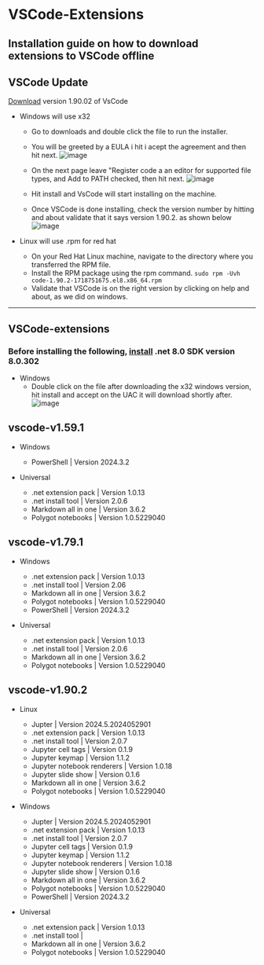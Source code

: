 
# VSCode-Extensions

Installation guide on how to download extensions to VSCode offline
---
## VSCode Update
[Download](https://code.visualstudio.com/download) version 1.90.02 of VsCode 
+ Windows will use x32 
  
  + Go to downloads and double click the file to run the installer.
  
  +  You will be greeted by a EULA i hit i acept the agreement and then hit next. ![image](https://github.com/Unanimousangel/VSCode/assets/71099427/2ff53d1c-bdf0-41fa-9a95-04cc8f43e0d4)

  
  +  On the next page leave "Register code a an editor for supported file types, and Add to PATH checked, then hit next. ![image](https://github.com/Unanimousangel/VSCode/assets/71099427/131a2993-a1dc-4a38-989a-a660bae31ff2)

  + Hit install and VsCode will start installing on the machine.
  + Once VSCode is done installing, check the version number by hitting and about validate that it says version 1.90.2. as shown below ![image](https://github.com/Unanimousangel/VSCode/assets/71099427/5d7728ac-e87a-487c-b217-1cbe4fbddcdc)

+ Linux will use .rpm for red hat
  + On your Red Hat Linux machine, navigate to the directory where you transferred the RPM file.
  + Install the RPM package using the rpm command. 
  `sudo rpm -Uvh code-1.90.2-1718751675.el8.x86_64.rpm` 
  + Validate that VSCode is on the right version by clicking on help and about, as we did on windows.
---
## VSCode-extensions
### Before installing the following, [install](https://dotnet.microsoft.com/en-us/download/dotnet/8.0) .net 8.0 SDK version 8.0.302 
+ Windows
  + Double click on the file after downloading the x32 windows version, hit install and accept on the UAC it will  download shortly after.
    ![image](https://github.com/Unanimousangel/VSCode/assets/71099427/a38d3db8-7683-4a78-84e6-8734ffa02274)

##  vscode-v1.59.1
  

  + Windows
    + PowerShell | Version 2024.3.2 

  + Universal
    + .net extension pack | Version 1.0.13
    + .net install tool | Version 2.0.6
    + Markdown all in one | Version 3.6.2
    + Polygot notebooks | Version 1.0.5229040

## vscode-v1.79.1
  + Windows
    + .net extension pack | Version 1.0.13
    + .net install tool | Version 2.06
    + Markdown all in one | Version 3.6.2
    + Polygot notebooks | Version 1.0.5229040
    + PowerShell | Version 2024.3.2 
   
  + Universal
    + .net extension pack | Version 1.0.13
    + .net install tool | Version 2.0.6
    + Markdown all in one | Version 3.6.2
    + Polygot notebooks | Version 1.0.5229040
  
## vscode-v1.90.2
  + Linux
    + Jupter | Version 2024.5.2024052901
    + .net extension pack | Version 1.0.13
    + .net install tool | Version 2.0.7
    + Jupyter cell tags | Version  0.1.9
    + Jupyter keymap | Version 1.1.2
    + Jupyter notebook renderers | Version 1.0.18
    + Jupyter slide show | Version  0.1.6
    + Markdown all in one | Version 3.6.2
    + Polygot notebooks | Version 1.0.5229040
  
  + Windows
    + Jupter | Version 2024.5.2024052901
    + .net extension pack | Version 1.0.13
    + .net install tool | Version 2.0.7
    + Jupyter cell tags | Version  0.1.9
    + Jupyter keymap | Version 1.1.2
    + Jupyter notebook renderers | Version 1.0.18
    + Jupyter slide show | Version  0.1.6
    + Markdown all in one | Version 3.6.2
    + Polygot notebooks | Version 1.0.5229040
    + PowerShell | Version 2024.3.2 
  
  + Universal
    + .net extension pack | Version 1.0.13
    + .net install tool |
    + Markdown all in one | Version 3.6.2
    + Polygot notebooks | Version 1.0.5229040
















